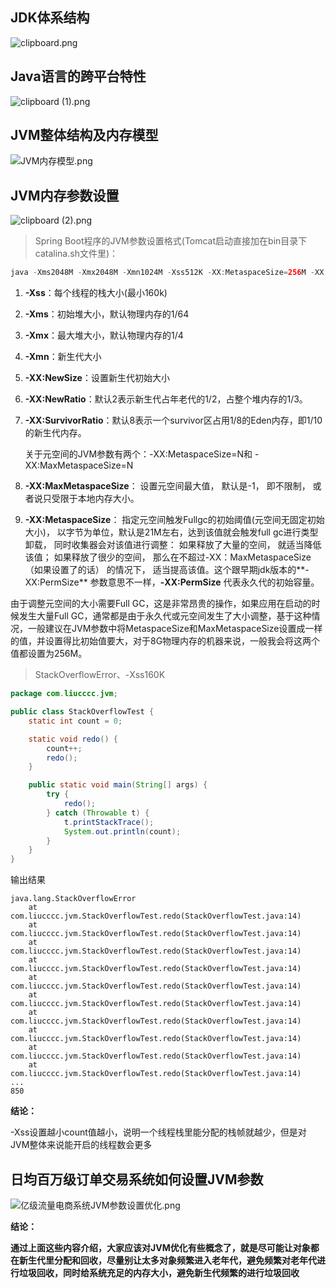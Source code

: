 ## JDK体系结构

![clipboard.png](http://ww1.sinaimg.cn/large/005uJn97gy1go7kmtr2p9j30r30fik98.jpg)

## Java语言的跨平台特性

![clipboard (1).png](http://ww1.sinaimg.cn/large/005uJn97gy1go7knz6xgej30dg0fqdh5.jpg)

## JVM整体结构及内存模型

![JVM内存模型.png](http://ww1.sinaimg.cn/large/005uJn97gy1go7kpcng8oj30vo0l8mzx.jpg)

## JVM内存参数设置

![clipboard (2).png](http://ww1.sinaimg.cn/large/005uJn97gy1go7kua2czmj30g70afglv.jpg)

> Spring Boot程序的JVM参数设置格式(Tomcat启动直接加在bin目录下catalina.sh文件里)：

```java
java -Xms2048M -Xmx2048M -Xmn1024M -Xss512K -XX:MetaspaceSize=256M -XX:MaxMetaspaceSize=256M -jar microservice-eureka-server.jar
```

1. **-Xss**：每个线程的栈大小(最小160k)

2. **-Xms**：初始堆大小，默认物理内存的1/64

3. **-Xmx**：最大堆大小，默认物理内存的1/4

4. **-Xmn**：新生代大小

5. **-XX:NewSize**：设置新生代初始大小

6. **-XX:NewRatio**：默认2表示新生代占年老代的1/2，占整个堆内存的1/3。

7. **-XX:SurvivorRatio**：默认8表示一个survivor区占用1/8的Eden内存，即1/10的新生代内存。

   关于元空间的JVM参数有两个：-XX:MetaspaceSize=N和 -XX:MaxMetaspaceSize=N
   
8. **-XX:MaxMetaspaceSize**： 设置元空间最大值， 默认是-1， 即不限制， 或者说只受限于本地内存大小。
   
9. **-XX:MetaspaceSize**： 指定元空间触发Fullgc的初始阈值(元空间无固定初始大小)， 以字节为单位，默认是21M左右，达到该值就会触发full gc进行类型卸载， 同时收集器会对该值进行调整： 如果释放了大量的空间， 就适当降低该值； 如果释放了很少的空间， 那么在不超过-XX：MaxMetaspaceSize（如果设置了的话） 的情况下， 适当提高该值。这个跟早期jdk版本的**-XX:PermSize** 参数意思不一样，**-XX:PermSize** 代表永久代的初始容量。

  由于调整元空间的大小需要Full GC，这是非常昂贵的操作，如果应用在启动的时候发生大量Full GC，通常都是由于永久代或元空间发生了大小调整，基于这种情况，一般建议在JVM参数中将MetaspaceSize和MaxMetaspaceSize设置成一样的值，并设置得比初始值要大，对于8G物理内存的机器来说，一般我会将这两个值都设置为256M。

> StackOverflowError、-Xss160K

```java
package com.liucccc.jvm;

public class StackOverflowTest {
    static int count = 0;

    static void redo() {
        count++;
        redo();
    }

    public static void main(String[] args) {
        try {
            redo();
        } catch (Throwable t) {
            t.printStackTrace();
            System.out.println(count);
        }
    }
}

```

输出结果

```
java.lang.StackOverflowError
	at com.liucccc.jvm.StackOverflowTest.redo(StackOverflowTest.java:14)
	at com.liucccc.jvm.StackOverflowTest.redo(StackOverflowTest.java:14)
	at com.liucccc.jvm.StackOverflowTest.redo(StackOverflowTest.java:14)
	at com.liucccc.jvm.StackOverflowTest.redo(StackOverflowTest.java:14)
	at com.liucccc.jvm.StackOverflowTest.redo(StackOverflowTest.java:14)
	at com.liucccc.jvm.StackOverflowTest.redo(StackOverflowTest.java:14)
	at com.liucccc.jvm.StackOverflowTest.redo(StackOverflowTest.java:14)
	at com.liucccc.jvm.StackOverflowTest.redo(StackOverflowTest.java:14)
	at com.liucccc.jvm.StackOverflowTest.redo(StackOverflowTest.java:14)
	at com.liucccc.jvm.StackOverflowTest.redo(StackOverflowTest.java:14)
...
850
```

**结论：**

-Xss设置越小count值越小，说明一个线程栈里能分配的栈帧就越少，但是对JVM整体来说能开启的线程数会更多

## **日均百万级订单交易系统如何设置JVM参数**

![亿级流量电商系统JVM参数设置优化.png](http://ww1.sinaimg.cn/large/005uJn97gy1go7llolsgrj30rr147ju8.jpg)



**结论：** 

**通过上面这些内容介绍，大家应该对JVM优化有些概念了，就是尽可能让对象都在新生代里分配和回收，尽量别让太多对象频繁进入老年代，避免频繁对老年代进行垃圾回收，同时给系统充足的内存大小，避免新生代频繁的进行垃圾回收**


